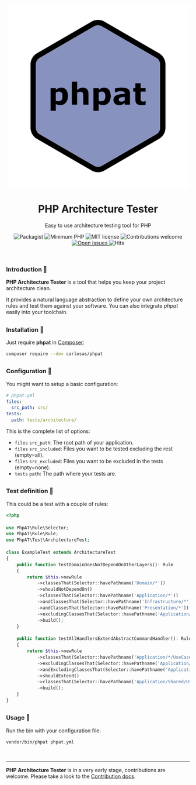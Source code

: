 <p align="center">
    <img width="500px" src="https://raw.githubusercontent.com/carlosas/phpat/master/.github/logo.png" alt="Logo">
</p>
<h1 align="center">PHP Architecture Tester</h1>
<p align="center">Easy to use architecture testing tool for PHP</p>
<p align="center">
	<a>
		<img src="https://img.shields.io/packagist/v/carlosas/phpat.svg?style=flat-square" alt="Packagist">
    </a>
	<a>
		<img src="https://img.shields.io/badge/php-%3E%3D_7.1-8892BF.svg?style=flat-square" alt="Minimum PHP">
	</a>
	<a>
		<img src="https://img.shields.io/badge/license-MIT-blue.svg?style=flat-square" alt="MIT license">
	</a>
	<a>
		<img src="https://img.shields.io/badge/contributions-welcome-brightgreen.svg?style=flat-square" alt="Contributions welcome">
	</a>
	<a href="https://github.com/carlosas/phpat/issues">
        <img src="https://img.shields.io/github/issues/carlosas/phpat.svg?style=flat-square" alt="Open issues">
	</a>
	<a>
		<img src="http://hits.dwyl.com/carlosas/phpat.svg" alt="Hits">
	</a>
</p>
<br />

### Introduction 📜

**PHP Architecture Tester** is a tool that helps you keep your project architecture clean.

It provides a natural language abstraction to define your own architecture rules and test them against your software.
You can also integrate *phpat* easily into your toolchain.

<h2></h2>

### Installation 💽

Just require **phpat** in [Composer](https://getcomposer.org/):
```bash
composer require --dev carlosas/phpat
```

<h2></h2>

### Configuration 🔧

You might want to setup a basic configuration:
```yaml
# phpat.yml
files:
  src_path: src/
tests:
  path: tests/architecture/
```
This is the complete list of options:
* `files` `src_path`: The root path of your application.
* `files` `src_included`: Files you want to be tested excluding the rest (empty=all).
* `files` `src_excluded`: Files you want to be excluded in the tests (empty=none).
* `tests` `path`: The path where your tests are.

<h2></h2>

### Test definition 📓

This could be a test with a couple of rules:
```php
<?php

use PhpAT\Rule\Selector;
use PhpAT\Rule\Rule;
use PhpAT\Test\ArchitectureTest;

class ExampleTest extends ArchitectureTest
{
    public function testDomainDoesNotDependOnOtherLayers(): Rule
    {
        return $this->newRule
            ->classesThat(Selector::havePathname('Domain/*'))
            ->shouldNotDependOn()
            ->classesThat(Selector::havePathname('Application/*'))
            ->andClassesThat(Selector::havePathname('Infrastructure/*'))
            ->andClassesThat(Selector::havePathname('Presentation/*'))
            ->excludingClassesThat(Selector::havePathname('Application/Shared/Service/KnownBadApproach.php'))
            ->build();
    }
    
    public function testAllHandlersExtendAbstractCommandHandler(): Rule
    {
        return $this->newRule
            ->classesThat(Selector::havePathname('Application/*/UseCase/*Handler.php'))
            ->excludingClassesThat(Selector::havePathname('Application/Shared/UseCase/Different*Handler.php'))
            ->andExcludingClassesThat(Selector::havePathname('Application/Shared/UseCase/AbstractCommandHandler.php'))
            ->shouldExtend()
            ->classesThat(Selector::havePathname('Application/Shared/UseCase/AbstractCommandHandler.php'))
            ->build();
    }
}
```

<h2></h2>

### Usage 🚀

Run the bin with your configuration file:
```bash
vendor/bin/phpat phpat.yml
```

<br />

---

**PHP Architecture Tester** is in a very early stage, contributions are welcome. Please take a look to the [Contribution docs](.github/CONTRIBUTING.md).
